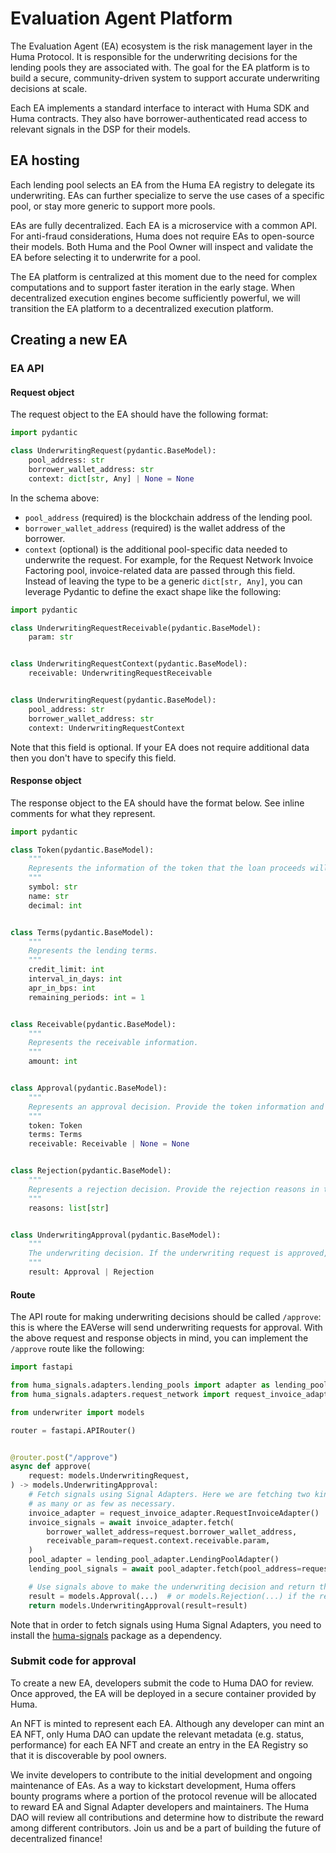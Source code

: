 # Evaluation Agent Platform

The Evaluation Agent (EA) ecosystem is the risk management layer in the Huma Protocol. It is responsible for the underwriting decisions for the lending pools they are associated with. The goal for the EA platform is to build a secure, community-driven system to support accurate underwriting decisions at scale.

Each EA implements a standard interface to interact with Huma SDK and Huma contracts. They also have borrower-authenticated read access to relevant signals in the DSP for their models.

## EA hosting

Each lending pool selects an EA from the Huma EA registry to delegate its underwriting. EAs can further specialize to serve the use cases of a specific pool, or stay more generic to support more pools.

EAs are fully decentralized. Each EA is a microservice with a common API. For anti-fraud considerations, Huma does not require EAs to open-source their models. Both Huma and the Pool Owner will inspect and validate the EA before selecting it to underwrite for a pool.

The EA platform is centralized at this moment due to the need for complex computations and to support faster iteration in the early stage. When decentralized execution engines become sufficiently powerful, we will transition the EA platform to a decentralized execution platform.

## Creating a new EA

### EA API

#### Request object

The request object to the EA should have the following format:

```python
import pydantic

class UnderwritingRequest(pydantic.BaseModel):
    pool_address: str
    borrower_wallet_address: str
    context: dict[str, Any] | None = None
```

In the schema above:
- `pool_address` (required) is the blockchain address of the lending pool.
- `borrower_wallet_address` (required) is the wallet address of the borrower.
- `context` (optional) is the additional pool-specific data needed to underwrite the request. For example, for the Request Network Invoice Factoring pool, invoice-related data are passed through this field. Instead of leaving the type to be a generic `dict[str, Any]`, you can leverage Pydantic to define the exact shape like the following:

```python
import pydantic

class UnderwritingRequestReceivable(pydantic.BaseModel):
    param: str


class UnderwritingRequestContext(pydantic.BaseModel):
    receivable: UnderwritingRequestReceivable


class UnderwritingRequest(pydantic.BaseModel):
    pool_address: str
    borrower_wallet_address: str
    context: UnderwritingRequestContext
```

Note that this field is optional. If your EA does not require additional data then you don't have to specify this field.

#### Response object

The response object to the EA should have the format below. See inline comments for what they represent.

```python
import pydantic

class Token(pydantic.BaseModel):
    """
    Represents the information of the token that the loan proceeds will be distributed in.
    """
    symbol: str
    name: str
    decimal: int


class Terms(pydantic.BaseModel):
    """
    Represents the lending terms.
    """
    credit_limit: int
    interval_in_days: int
    apr_in_bps: int
    remaining_periods: int = 1


class Receivable(pydantic.BaseModel):
    """
    Represents the receivable information.
    """
    amount: int


class Approval(pydantic.BaseModel):
    """
    Represents an approval decision. Provide the token information and the lending terms at the minimum. If applicable, also specify the receivable information.
    """
    token: Token
    terms: Terms
    receivable: Receivable | None = None


class Rejection(pydantic.BaseModel):
    """
    Represents a rejection decision. Provide the rejection reasons in the `reasons` field.
    """
    reasons: list[str]


class UnderwritingApproval(pydantic.BaseModel):
    """
    The underwriting decision. If the underwriting request is approved, return an `Approval` as the result. Otherwise, return a `Rejection`.
    """
    result: Approval | Rejection
```

#### Route
The API route for making underwriting decisions should be called `/approve`: this is where the EAVerse will send underwriting requests for approval. With the above request and response objects in mind, you can implement the `/approve` route like the following:

```python
import fastapi

from huma_signals.adapters.lending_pools import adapter as lending_pool_adapter
from huma_signals.adapters.request_network import request_invoice_adapter

from underwriter import models

router = fastapi.APIRouter()


@router.post("/approve")
async def approve(
    request: models.UnderwritingRequest,
) -> models.UnderwritingApproval:
    # Fetch signals using Signal Adapters. Here we are fetching two kinds of signals here, but you can fetch
    # as many or as few as necessary.
    invoice_adapter = request_invoice_adapter.RequestInvoiceAdapter()
    invoice_signals = await invoice_adapter.fetch(
        borrower_wallet_address=request.borrower_wallet_address,
        receivable_param=request.context.receivable.param,
    )
    pool_adapter = lending_pool_adapter.LendingPoolAdapter()
    lending_pool_signals = await pool_adapter.fetch(pool_address=request.pool_address)

    # Use signals above to make the underwriting decision and return the result.
    result = models.Approval(...)  # or models.Rejection(...) if the request should be rejected.
    return models.UnderwritingApproval(result=result)
```

Note that in order to fetch signals using Huma Signal Adapters, you need to install the [huma-signals](https://pypi.org/project/huma-signals/) package as a dependency.

### Submit code for approval

To create a new EA, developers submit the code to Huma DAO for review. Once approved, the EA will be deployed in a secure container provided by Huma.

An NFT is minted to represent each EA. Although any developer can mint an EA NFT, only Huma DAO can update the relevant metadata (e.g. status, performance) for each EA NFT and create an entry in the EA Registry so that it is discoverable by pool owners.

We invite developers to contribute to the initial development and ongoing maintenance of EAs. As a way to kickstart development, Huma offers bounty programs where a portion of the protocol revenue will be allocated to reward EA and Signal Adapter developers and maintainers. The Huma DAO will review all contributions and determine how to distribute the reward among different contributors. Join us and be a part of building the future of decentralized finance!
